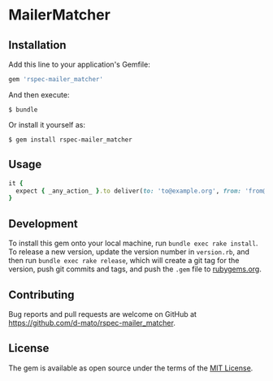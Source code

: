 # MailerMatcher


## Installation

Add this line to your application's Gemfile:

```ruby
gem 'rspec-mailer_matcher'
```

And then execute:

    $ bundle

Or install it yourself as:

    $ gem install rspec-mailer_matcher

## Usage

```ruby
it {
  expect { _any_action_ }.to deliver(to: 'to@example.org', from: 'from@example.org', subject: 'Hello world')
}
```

## Development
To install this gem onto your local machine, run `bundle exec rake install`. To release a new version, update the version number in `version.rb`, and then run `bundle exec rake release`, which will create a git tag for the version, push git commits and tags, and push the `.gem` file to [rubygems.org](https://rubygems.org).

## Contributing

Bug reports and pull requests are welcome on GitHub at https://github.com/d-mato/rspec-mailer_matcher.

## License

The gem is available as open source under the terms of the [MIT License](https://opensource.org/licenses/MIT).
